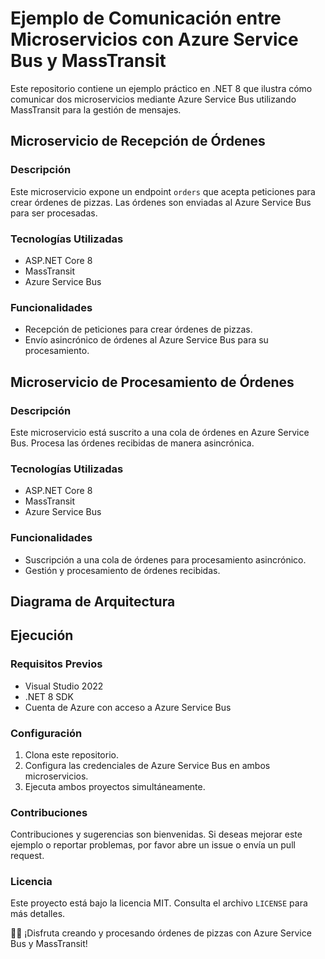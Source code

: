 # Ejemplo de Comunicación entre Microservicios con Azure Service Bus y MassTransit

Este repositorio contiene un ejemplo práctico en .NET 8 que ilustra cómo comunicar dos microservicios mediante Azure Service Bus utilizando MassTransit para la gestión de mensajes.

## Microservicio de Recepción de Órdenes

### Descripción
Este microservicio expone un endpoint `orders` que acepta peticiones para crear órdenes de pizzas. Las órdenes son enviadas al Azure Service Bus para ser procesadas.

### Tecnologías Utilizadas
- ASP.NET Core 8
- MassTransit
- Azure Service Bus

### Funcionalidades
- Recepción de peticiones para crear órdenes de pizzas.
- Envío asincrónico de órdenes al Azure Service Bus para su procesamiento.

## Microservicio de Procesamiento de Órdenes

### Descripción
Este microservicio está suscrito a una cola de órdenes en Azure Service Bus. Procesa las órdenes recibidas de manera asincrónica.

### Tecnologías Utilizadas
- ASP.NET Core 8
- MassTransit
- Azure Service Bus

### Funcionalidades
- Suscripción a una cola de órdenes para procesamiento asincrónico.
- Gestión y procesamiento de órdenes recibidas.

## Diagrama de Arquitectura



## Ejecución

### Requisitos Previos
- Visual Studio 2022
- .NET 8 SDK
- Cuenta de Azure con acceso a Azure Service Bus

### Configuración
1. Clona este repositorio.
2. Configura las credenciales de Azure Service Bus en ambos microservicios.
3. Ejecuta ambos proyectos simultáneamente.

### Contribuciones
Contribuciones y sugerencias son bienvenidas. Si deseas mejorar este ejemplo o reportar problemas, por favor abre un issue o envía un pull request.

### Licencia
Este proyecto está bajo la licencia MIT. Consulta el archivo `LICENSE` para más detalles.

🍕🚀 ¡Disfruta creando y procesando órdenes de pizzas con Azure Service Bus y MassTransit!
